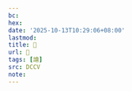 ```yaml
---
bc:
hex:
date: '2025-10-13T10:29:06+08:00'
lastmod:
title: 􄻜
url: 􄻜
tags: [譮]
src: DCCV
note:
---
```

